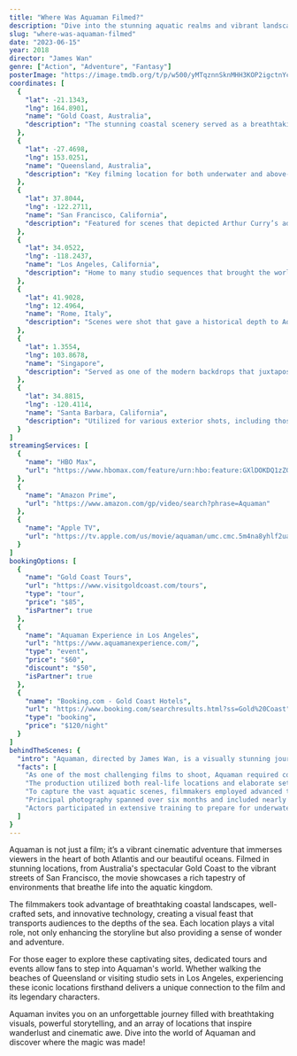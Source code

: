 ```yaml
---
title: "Where Was Aquaman Filmed?"
description: "Dive into the stunning aquatic realms and vibrant landscapes where Aquaman was brought to life, showcasing diverse locations that mesmerize both fans and travelers alike."
slug: "where-was-aquaman-filmed"
date: "2023-06-15"
year: 2018
director: "James Wan"
genre: ["Action", "Adventure", "Fantasy"]
posterImage: "https://image.tmdb.org/t/p/w500/yMTqznnSknMHH3KOP2igctnYcD5.jpg"
coordinates: [
  { 
    "lat": -21.1343, 
    "lng": 164.8901, 
    "name": "Gold Coast, Australia", 
    "description": "The stunning coastal scenery served as a breathtaking backdrop for various underwater sequences."
  },
  { 
    "lat": -27.4698, 
    "lng": 153.0251, 
    "name": "Queensland, Australia", 
    "description": "Key filming location for both underwater and above-water scenes, showcasing the natural beauty of Australia's coasts."
  },
  { 
    "lat": 37.8044, 
    "lng": -122.2711, 
    "name": "San Francisco, California", 
    "description": "Featured for scenes that depicted Arthur Curry’s adaptation to life on land."
  },
  { 
    "lat": 34.0522, 
    "lng": -118.2437, 
    "name": "Los Angeles, California", 
    "description": "Home to many studio sequences that brought the world of Atlantis to life."
  },
  { 
    "lat": 41.9028, 
    "lng": 12.4964, 
    "name": "Rome, Italy", 
    "description": "Scenes were shot that gave a historical depth to Aquaman's journey and raised the stakes within the storyline."
  },
  { 
    "lat": 1.3554, 
    "lng": 103.8678, 
    "name": "Singapore", 
    "description": "Served as one of the modern backdrops that juxtaposed Atlantean grandeur with contemporary settings."
  },
  { 
    "lat": 34.8815, 
    "lng": -120.4114, 
    "name": "Santa Barbara, California", 
    "description": "Utilized for various exterior shots, including those depicting coastal adventures."
  }
]
streamingServices: [
  {
    "name": "HBO Max",
    "url": "https://www.hbomax.com/feature/urn:hbo:feature:GXlDOKDQ1zZG5KAEAAAAB"
  },
  {
    "name": "Amazon Prime",
    "url": "https://www.amazon.com/gp/video/search?phrase=Aquaman"
  },
  {
    "name": "Apple TV",
    "url": "https://tv.apple.com/us/movie/aquaman/umc.cmc.5m4na8yhlf2ua3hxwvzrrj0n4"
  }
]
bookingOptions: [
  {
    "name": "Gold Coast Tours",
    "url": "https://www.visitgoldcoast.com/tours",
    "type": "tour",
    "price": "$85",
    "isPartner": true
  },
  {
    "name": "Aquaman Experience in Los Angeles",
    "url": "https://www.aquamanexperience.com/",
    "type": "event",
    "price": "$60",
    "discount": "$50",
    "isPartner": true
  },
  {
    "name": "Booking.com - Gold Coast Hotels",
    "url": "https://www.booking.com/searchresults.html?ss=Gold%20Coast",
    "type": "booking",
    "price": "$120/night"
  }
]
behindTheScenes: {
  "intro": "Aquaman, directed by James Wan, is a visually stunning journey into the underwater kingdom of Atlantis, fusing myth and adventure while embracing the beauty of nature. The film spent considerable time using various picturesque locations to enhance its narrative depth and awe-inspiring graphics.",
  "facts": [
    "As one of the most challenging films to shoot, Aquaman required complex underwater filming techniques to achieve its iconic visual style.",
    "The production utilized both real-life locations and elaborate sets, balancing fantasy with realism to draw viewers into its world.",
    "To capture the vast aquatic scenes, filmmakers employed advanced technology and innovative filming methods that set new benchmarks for underwater cinematography.",
    "Principal photography spanned over six months and included nearly 40 different filming locations across the globe.",
    "Actors participated in extensive training to prepare for underwater scenes, ensuring both safety and performance authenticity."
  ]
}
---
```


<AquamanGuide />

Aquaman is not just a film; it’s a vibrant cinematic adventure that immerses viewers in the heart of both Atlantis and our beautiful oceans. Filmed in stunning locations, from Australia's spectacular Gold Coast to the vibrant streets of San Francisco, the movie showcases a rich tapestry of environments that breathe life into the aquatic kingdom.

The filmmakers took advantage of breathtaking coastal landscapes, well-crafted sets, and innovative technology, creating a visual feast that transports audiences to the depths of the sea. Each location plays a vital role, not only enhancing the storyline but also providing a sense of wonder and adventure.

For those eager to explore these captivating sites, dedicated tours and events allow fans to step into Aquaman's world. Whether walking the beaches of Queensland or visiting studio sets in Los Angeles, experiencing these iconic locations firsthand delivers a unique connection to the film and its legendary characters.

Aquaman invites you on an unforgettable journey filled with breathtaking visuals, powerful storytelling, and an array of locations that inspire wanderlust and cinematic awe. Dive into the world of Aquaman and discover where the magic was made!